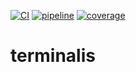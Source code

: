 [![CI](https://github.com/underluns/terminalis/actions/workflows/ci.yml/badge.svg)](https://github.com/underluns/terminalis/actions/workflows/ci.yml)
[![pipeline](https://gitlab.com/underluns/terminalis/badges/master/pipeline.svg)](https://gitlab.com/underluns/terminalis/-/commits/master)
[![coverage](https://gitlab.com/underluns/terminalis/badges/master/coverage.svg)](https://gitlab.com/underluns/terminalis/-/commits/master)

# terminalis
